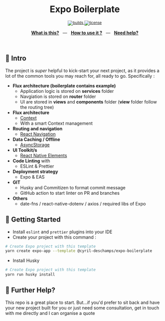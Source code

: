<div align="center">
  <p></p>
  <h1>Expo Boilerplate</h1>
  <p></p>
  <sup>
    <a href="https://github.com/Cyril-Deschamps/expo-boilerplate/actions">
      <img src="https://img.shields.io/endpoint.svg?url=https%3A%2F%2Factions-badge.atrox.dev%2FCyril-Deschamps%2Fexpo-boilerplate%2Fbadge%3Fref%3Dproduction&style=flat" alt="builds" />
    </a>
    <a href="/LICENSE">
      <img src="https://img.shields.io/github/license/Cyril-Deschamps/expo-boilerplate?style=flat-square" alt="license" />
    </a>
  </sup>
  <br />
  <p align="center">
    <a href="#-intro"><b>What is this?</b></a>
    &nbsp;&nbsp;&mdash;&nbsp;&nbsp;
    <a href="#-getting-started"><b>How to use it ?</b></a>
    &nbsp;&nbsp;&mdash;&nbsp;&nbsp;
    <a href="#-further-help"><b>Need help?</b></a>
  </p>
  <br />
</div>

## 👋 Intro

The project is _super_ helpful to kick-start your next project, as it provides a lot of the common tools you may reach for, all ready to go. Specifically :

- **Flux architecture (boilerplate contains example)**
  - Application logic is stored on **services** folder
  - Navgiation is stored on **router** folder
  - UI are stored in **views** and **components** folder (**view** folder follow the routing tree)
- **Flux architecture**
  - [Context](https://reactjs.org/docs/context.html)
  - With a smart Context management
- **Routing and navigation**
  - [React Navigation](https://reactnavigation.org/)
- **Data Caching / Offline**
  - [AsyncStorage](https://react-native-async-storage.github.io/async-storage/)
- **UI Toolkit/s**
  - [React Native Elements](https://reactnativeelements.com/)
- **Code Linting** with
  - ESLint & Prettier
- **Deployment strategy**
  - Expo & EAS
- **GIT**
  - Husky and Commitizen to format commit message
  - GitHub action to start linter on PR and branches
- **Others**
  - date-fns / react-native-dotenv / axios / required libs of Expo

## 🚀 Getting Started

- Install `eslint` and `prettier` plugins into your IDE
- Create your project with this command :

```bash
# Create Expo project with this template
yarn create expo-app --template @cyril-deschamps/expo-boilerplate
```

- Install Husky

```bash
# Create Expo project with this template
yarn run husky install
```

## 👊 Further Help?

This repo is a great place to start. But...if you'd prefer to sit back and have your new project built for you or just need some consultation, get in touch with me directly and I can organise a quote
